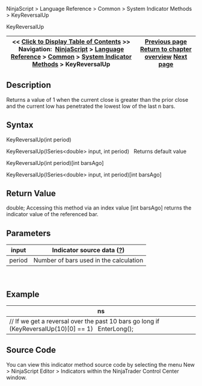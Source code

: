 ﻿
NinjaScript \> Language Reference \> Common \> System Indicator Methods \> KeyReversalUp

KeyReversalUp

| \<\< [Click to Display Table of Contents](keyreversalup.md) \>\> **Navigation:**     [NinjaScript](ninjascript-1.md) \> [Language Reference](language_reference_wip-1.md) \> [Common](common-1.md) \> [System Indicator Methods](indicators-1.md) \> KeyReversalUp | [Previous page](keyreversaldown-1.md) [Return to chapter overview](indicators-1.md) [Next page](linear_regression-1.md) |
| --- | --- |
## Description
Returns a value of 1 when the current close is greater than the prior close and the current low has penetrated the lowest low of the last n bars.

## Syntax
KeyReversalUp(int period)  

KeyReversalUp(ISeries\<double\> input, int period)
 
Returns default value  

KeyReversalUp(int period)\[int barsAgo]  

KeyReversalUp(ISeries\<double\> input, int period)\[int barsAgo]

## Return Value
double; Accessing this method via an index value \[int barsAgo] returns the indicator value of the referenced bar.

## Parameters

| input | Indicator source data ([?](valid_input_data_for_indicator-1.md)) |
| --- | --- |
| period | Number of bars used in the calculation |
 
## 
## Example

| ns |
| --- |
| // If we get a reversal over the past 10 bars go long if (KeyReversalUp(10)\[0] \=\= 1)    EnterLong(); |

## Source Code
You can view this indicator method source code by selecting the menu New \> NinjaScript Editor \> Indicators within the NinjaTrader Control Center window.

